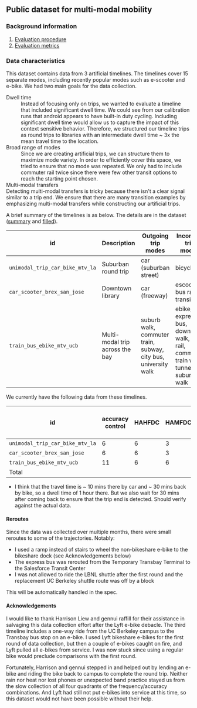 ## Public dataset for multi-modal mobility

### Background information
1. [Evaluation procedure](em-eval-procedure/procedure.md)
1. [Evaluation metrics](em-eval-metrics/metrics.md)

### Data characteristics
This dataset contains data from 3 artificial timelines. The timelines cover 15 separate modes, including recently popular
modes such as e-scooter and e-bike. We had two main goals for the data collection.

<dl>
  <dt>Dwell time</dt>
  <dd>Instead of focusing only on trips, we wanted to evaluate a timeline that included significant dwell time. We could see from our calibration runs that android appears to have built-in duty cycling. Including significant dwell time would allow us to capture the impact of this context sensitive behavior. Therefore, we structured our timeline trips as round trips to libraries with an intermediate dwell time ~ 3x the mean travel time to the location.</dd>
  <dt>Broad range of modes</dt>
  <dd>Since we are creating artificial trips, we can structure them to maximize mode variety. In order to efficiently cover this space, we tried to ensure that no mode was repeated. We only had to include commuter rail twice since there were few other transit options to reach the starting point chosen.
  <dt>Multi-modal transfers</dt> Detecting multi-modal transfers is tricky because there isn't a clear signal similar to a trip end. We ensure that there are many transition examples by emphasizing multi-modal transfers while constructing our artificial trips.</dd>
</dl>

A brief summary of the timelines is as below. The details are in the dataset ([summary](https://github.com/e-mission/e-mission-eval-public-data/tree/master/spec_creation/final_sfbayarea) and [filled](https://github.com/e-mission/e-mission-eval-public-data/tree/master/spec_creation/final_sfbayarea_filled)).

|id | Description | Outgoing trip modes | Incoming trip modes | Travel time | Dwell time | Overall time |
|---|-------------|---------------------|---------------------|-------------|------------|--------------|
| `unimodal_trip_car_bike_mtv_la` | Suburban round trip | car (suburban street) | bicycle | 40 mins | 1.5 hr | 2 hrs |
| `car_scooter_brex_san_jose` | Downtown library | car (freeway) | escooter, bus rapid transit | 3 hrs | 3 hrs | 6 hrs |
| `train_bus_ebike_mtv_ucb` | Multi-modal trip across the bay | suburb walk, commuter train, subway, city bus, university walk | ebike, express bus, downtown walk, light rail, commuter train with tunnels, suburb walk | 6 hrs | 6 hrs | 12 hrs |

We currently have the following data from these timelines.

| id | accuracy control | HAHFDC | HAMFDC | MAHFDC | MAMFDC | total runs | travel hrs | travel hrs for android + iOS | total hrs | total hrs for android + iOS | 
|---|------------------|--------|--------|--------|--------|------------|-----------|------------|----------|---------|
| `unimodal_trip_car_bike_mtv_la` | 6 | 6 | 3 | 3 | 0      | 18         | ~ 12      | ~ 24       | 24  | 48  |
| `car_scooter_brex_san_jose`     | 6 | 6 | 3 | 3 | 0      | 18         | 36        | 64         | 108 | 216 |
| `train_bus_ebike_mtv_ucb`       | 11| 6 | 6 | 5 | 5      | 33         | 72        | 144        | 396 | 792 |
| Total                           |   |   |   |   |        |            |           | 232        |     | **1056** |

* I think that the travel time is ~ 10 mins there by car and ~ 30 mins back by bike, so a dwell time of 1 hour there. But we also wait for 30 mins after coming back to ensure that the trip end is detected. Should verify against the actual data.

#### Reroutes
Since the data was collected over multiple months, there were small reroutes to some of the trajectories. Notably:
- I used a ramp instead of stairs to wheel the non-bikeshare e-bike to the bikeshare dock (see Acknowledgements below)
- The express bus was rerouted from the Temporary Transbay Terminal to the Salesforce Transit Center
- I was not allowed to ride the LBNL shuttle after the first round and the replacement UC Berkeley shuttle route was off by a block

This will be automatically handled in the spec.

#### Acknowledgements
I would like to thank Harrison Liew and gennui raffill for their assistance in salvaging this data collection effort after the Lyft e-bike debacle. The third timeline includes a one-way ride from the UC Berkeley campus to the Transbay bus stop on an e-bike. I used Lyft bikeshare e-bikes for the first round of data collection, but then a couple of e-bikes caught on fire, and Lyft pulled all e-bikes from service. I was now stuck since using a regular bike would preclude comparisons with the first round.

Fortunately, Harrison and gennui stepped in and helped out by lending an e-bike and riding the bike back to campus to complete the round trip.  Neither rain nor heat nor lost phones or unexpected band practice stayed us from the slow collection of all four quadrants of the frequency/accuracy combinations. And Lyft had still not put e-bikes into service at this time, so this dataset would not have been possible without their help.
